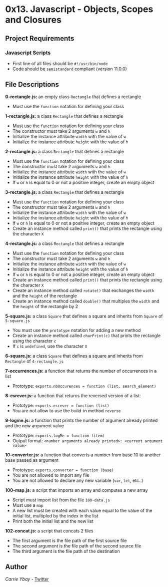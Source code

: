 # 0x13. Javascript - Objects, Scopes and Closures
## Project Requirements
### Javascript Scripts
- First line of all files should be `#!/usr/bin/node`
- Code should be `semistandard` compliant (version 11.0.0)

## File Descriptions
**0-rectangle.js:** an empty class `Rectangle` that defines a rectangle
- Must use the `function` notation for defining your class

**1-rectangle.js:** a class `Rectangle` that defines a rectangle
- Must use the `function` notation for defining your class
- The constructor must take 2 arguments `w` and `h`
- Initialize the instance attribute `width` with the value of `w`
- Initialize the instance attribute `height` with the value of `h`

**2-rectangle.js:** a class `Rectangle` that defines a rectangle
- Must use the `function` notation for defining your class
- The constructor must take 2 arguments `w` and `h`
- Initialize the instance attribute `width` with the value of `w`
- Initialize the instance attribute `height` with the value of `h`
- If `w` or `h` is equal to 0 or not a positive integer, create an empty object

**3-rectangle.js:** a class `Rectangle` that defines a rectangle
- Must use the `function` notation for defining your class
- The constructor must take 2 arguments `w` and `h`
- Initialize the instance attribute `width` with the value of `w`
- Initialize the instance attribute `height` with the value of `h`
- If `w` or `h` is equal to 0 or not a positive integer, create an empty object
- Create an instance method called `print()` that prints the rectangle using the character `X`

**4-rectangle.js:** a class `Rectangle` that defines a rectangle
- Must use the `function` notation for defining your class
- The constructor must take 2 arguments `w` and `h`
- Initialize the instance attribute `width` with the value of `w`
- Initialize the instance attribute `height` with the value of `h`
- If `w` or `h` is equal to 0 or not a positive integer, create an empty object
- Create an instance method called `print()` that prints the rectangle using the character `X`
- Create an instance method called `rotate()` that exchanges the `width` and the `height` of the rectangle
- Create an instance method called `double()` that multiples the `width` and the `height` of the rectangle by 2

**5-square.js:** a class `Square` that defines a square and inherits from `Square` of `5-square.js`
- You must use the `prototype` notation for adding a new method
- Create an instance method called `charPrint(c)` that prints the rectangle using the character `c`
 - If `c` is `undefined`, use the character `X`

**6-square.js:** a class `Square` that defines a square and inherits from `Rectangle` of `4-rectangle.js`

**7-occurrences.js:** a function that returns the number of occurrences in a list
- Prototype: `exports.nbOccurences = function (list, search_element)`

**8-esrever.js:** a function that returns the reversed version of a list:
- Prototype: `exports.esrever = function (list)`
- You are not allow to use the build-in method `reverse`

**9-logme.js:** a function that prints the number of argument already printed and the new argument value
- Prototype: `exports.logMe = function (item)`
- Output format: `<number arguments already printed>: <current argument value>`

**10-converter.js:** a function that converts a number from base 10 to another base passed as argument
- Prototype: `exports.converter = function (base)`
- You are not allowed to import any file
- You are not allowed to declare any new variable (`var`, `let`, etc..)

**100-map.js:** a script that imports an array and computes a new array
- Script must import list from the file `100-data.js`
- Must use a `map`
- A new list must be created with each value equal to the value of the initial list, multipled by the index in the list
- Print both the initial list and the new list

**102-concat.js:** a script that concats 2 files
- The first argument is the file path of the first source file
- The second argument is the file path of the second source file
- The third argument is the file path of the destination

## Author
*Carrie Ybay* - [Twitter](http://twitter.com/hicarrie_)